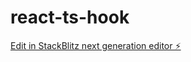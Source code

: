 # react-ts-hook

[Edit in StackBlitz next generation editor ⚡️](https://stackblitz.com/~/github.com/CristinaSong/react-ts-hook)